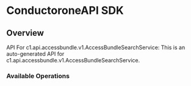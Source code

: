 # ConductoroneAPI SDK

## Overview

API For c1.api.accessbundle.v1.AccessBundleSearchService: This is an auto-generated API for c1.api.accessbundle.v1.AccessBundleSearchService.


### Available Operations

